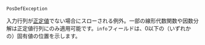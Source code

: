 ```
PosDefException
```

入力行列が[正定値](https://en.wikipedia.org/wiki/Definiteness_of_a_matrix)でない場合にスローされる例外。一部の線形代数関数や因数分解は正定値行列にのみ適用可能です。`info`フィールドは、0以下の（いずれかの）固有値の位置を示します。
